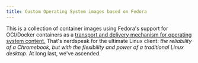 ```yaml
---
title: Custom Operating System images based on Fedora
---
```


This is a collection of container images using Fedora's support for OCI/Docker containers as a [transport and delivery mechanism for operating system content.](https://fedoraproject.org/wiki/Changes/OstreeNativeContainerStable) That's nerdspeak for the ultimate Linux client: _the reliability of a Chromebook, but with the flexibility and power of a traditional Linux desktop._ At long last, we've ascended.
